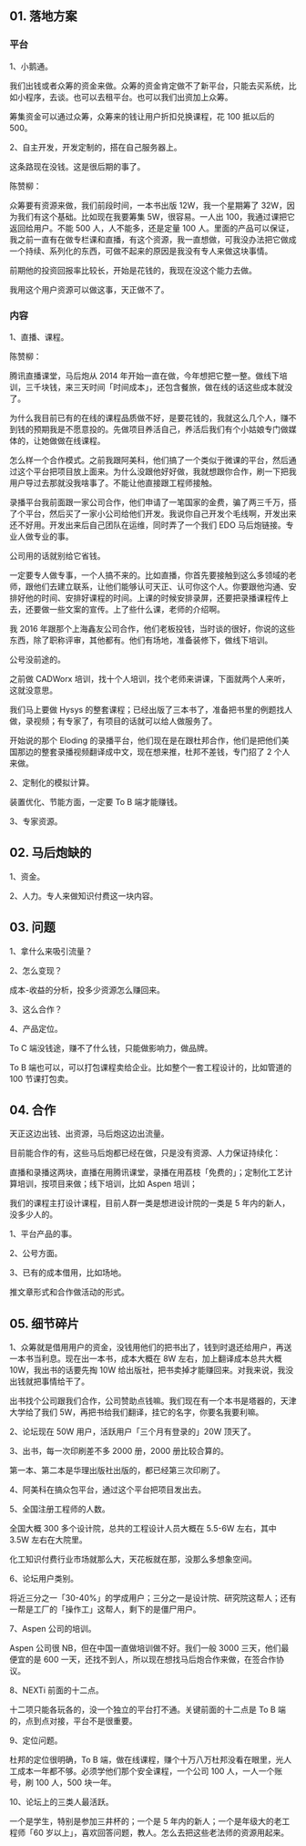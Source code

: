## 01. 落地方案

### 平台

1、小鹅通。

我们出钱或者众筹的资金来做。众筹的资金肯定做不了新平台，只能去买系统，比如小程序，去谈。也可以去租平台。也可以我们出资加上众筹。

筹集资金可以通过众筹，众筹来的钱让用户折扣兑换课程，花 100 抵以后的 500。

2、自主开发，开发定制的，搭在自己服务器上。

这条路现在没钱。这是很后期的事了。

陈赞柳：

众筹要有资源来做，我们前段时间，一本书出版 12W，我一个星期筹了 32W，因为我们有这个基础。比如现在我要筹集 5W，很容易。一人出 100，我通过课把它返回给用户。不能 500 人，人不能多，还是定量 100 人。里面的产品可以保证，我之前一直有在做专栏课和直播，有这个资源，我一直想做，可我没办法把它做成一个持续、系列化的东西，可做不起来的原因是我没有专人来做这块事情。

前期他的投资回报率比较长，开始是花钱的，我现在没这个能力去做。

我用这个用户资源可以做这事，天正做不了。

### 内容

1、直播、课程。

陈赞柳：

腾讯直播课堂，马后炮从 2014 年开始一直在做，今年想把它整一整。做线下培训，三千块钱，来三天时间「时间成本」，还包含餐旅，做在线的话这些成本就没了。

为什么我目前已有的在线的课程品质做不好，是要花钱的，我就这么几个人，赚不到钱的预期我是不愿意投的。先做项目养活自己，养活后我们有个小姑娘专门做媒体的，让她做做在线课程。

怎么样一个合作模式。之前我跟阿美科，他们搞了一个类似于微课的平台，然后通过这个平台把项目放上面来。为什么没跟他好好做，我就想跟你合作，刷一下把我用户导过去那就没我啥事了。不能让他直接跟工程师接触。

录播平台我前面跟一家公司合作，他们申请了一笔国家的金费，骗了两三千万，搭了个平台，然后买了一家小公司给他们开发。我说你自己开发个毛线啊，开发出来还不好用。开发出来后自己团队在运维，同时弄了一个我们 EDO 马后炮链接。专业人做专业的事。

公司用的话就别给它省钱。

一定要专人做专事，一个人搞不来的。比如直播，你首先要接触到这么多领域的老师，跟他们去建立联系，让他们能够认可天正、认可你这个人。你要跟他沟通、安排好他的时间、安排好课程的时间。上课的时候安排录屏，还要把录播课程传上去，还要做一些文案的宣传。上了些什么课，老师的介绍啊。

我 2016 年跟那个上海鑫友公司合作，他们老板投钱，当时谈的很好，你说的这些东西，除了职称评审，其他都有。他们有场地，准备装修下，做线下培训。

公号没前途的。

之前做 CADWorx 培训，找十个人培训，找个老师来讲课，下面就两个人来听，这就没意思。

我们马上要做 Hysys 的整套课程；已经出版了三本书了，准备把书里的例题找人做，录视频；有专家了，有项目的话就可以给人做服务了。

 开始说的那个 Eloding 的录播平台，他们现在是在跟杜邦合作，他们是把他们美国那边的整套录播视频翻译成中文，现在想来推，杜邦不差钱，专门招了 2 个人来做。

2、定制化的模拟计算。

装置优化、节能方面，一定要 To B 端才能赚钱。

3、专家资源。

## 02. 马后炮缺的

1、资金。

2、人力。专人来做知识付费这一块内容。

## 03. 问题

1、拿什么来吸引流量？

2、怎么变现？

成本-收益的分析，投多少资源怎么赚回来。

3、这么合作？

4、产品定位。

To C 端没钱途，赚不了什么钱，只能做影响力，做品牌。

To B 端也可以，可以打包课程卖给企业。比如整个一套工程设计的，比如管道的 100 节课打包卖。

## 04. 合作

天正这边出钱、出资源，马后炮这边出流量。

目前能合作的有，这些马后炮都已经在做，只是没有资源、人力保证持续化：

直播和录播这两块，直播在用腾讯课堂，录播在用荔枝「免费的」；定制化工艺计算培训，按项目来做；线下培训，比如 Aspen 培训；

我们的课程主打设计课程，目前人群一类是想进设计院的一类是 5 年内的新人，没多少人的。

1、平台产品的事。

2、公号方面。

3、已有的成本借用，比如场地。

推文章形式和合作做活动的形式。

## 05. 细节碎片

1、众筹就是借用用户的资金，没钱用他们的把书出了，钱到时退还给用户，再送一本书当利息。现在出一本书，成本大概在 8W 左右，加上翻译成本总共大概 10W，我出书的话要先掏 10W 给出版社，把书卖掉才能赚回来。对我来说，我没出钱就把事情给干了。

出书找个公司跟我们合作，公司赞助点钱嘛。我们现在有一个本书是塔器的，天津大学给了我们 5W，再把书给我们翻译，挂它的名字，你要名我要利嘛。

2、论坛现在 50W 用户，活跃用户「三个月有登录的」20W 顶天了。

3、出书，每一次印刷差不多 2000 册，2000 册比较合算的。

第一本、第二本是华理出版社出版的，都已经第三次印刷了。

4、阿美科在搞众包平台，通过这个平台把项目发出去。

5、全国注册工程师的人数。

全国大概 300 多个设计院，总共的工程设计人员大概在 5.5-6W 左右，其中 3.5W 左右在大院里。

化工知识付费行业市场就那么大，天花板就在那，没那么多想象空间。

6、论坛用户类别。

将近三分之一「30-40%」的学成用户；三分之一是设计院、研究院这帮人；还有一帮是工厂的「操作工」这帮人，剩下的是僵尸用户。

7、Aspen 公司的培训。

Aspen 公司很 NB，但在中国一直做培训做不好。我们一般 3000 三天，他们最便宜的是 600 一天，还找不到人，所以现在想找马后炮合作来做，在签合作协议。

8、NEXTi 前面的十二点。

十二项只能各玩各的，没一个独立的平台打不通。关键前面的十二点是 To B 端的，点到点对接，平台不是很重要。

9、定位问题。

杜邦的定位很明确，To B 端，做在线课程，赚个十万八万杜邦没看在眼里，光人工成本一年都不够。必须学他们那个安全课程，一个公司 100 人，一人一个账号，刷 100 人，500 块一年。

10、论坛上的三类人最活跃。

一个是学生，特别是参加三井杯的；一个是 5 年内的新人；一个是年级大的老工程师「60 岁以上」，喜欢回答问题，教人。怎么去把这些老法师的资源用起来。